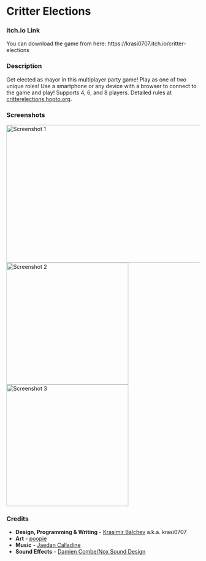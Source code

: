 # Critter Elections
<h3>itch.io Link</h3>
<p>
You can download the game from here: https://krasi0707.itch.io/critter-elections
</p>
<h3>Description</h3>
<p>
Get elected as mayor in this multiplayer party game! Play as one of two unique roles! Use a smartphone or any device with a browser to connect to the game and play! Supports 4, 6, and 8 players. Detailed rules at <a href="http://critterelections.hopto.org" target="_blank">critterelections.hopto.org</a>.
</p>
<h3>Screenshots</h3>
<div>
<img src="https://img.itch.zone/aW1hZ2UvMjAzOTEzMy8xMTk5Mzc2My5wbmc=/original/TugYJ5.png" alt="Screenshot 1" width="640" height="360">
</div>
<div>
<img src="https://img.itch.zone/aW1hZ2UvMjAzOTEzMy8xMTk5Mzc3Ny5wbmc=/original/Ors2uu.png" alt="Screenshot 2" width="318">
<img src="https://img.itch.zone/aW1hZ2UvMjAzOTEzMy8xMTk5Mzc4Mi5wbmc=/original/3OHKrR.png" alt="Screenshot 3" width="318">
</div>
<h3>Credits</h3>
<ul>
<li><strong>Design, Programming & Writing</strong> - <a href="https://krasi0707.itch.io/">Krasimir Balchev</a> a.k.a. krasi0707</li>
<li><strong>Art</strong> - <a href="https://www.youtube.com/channel/UC6AEAig50WUnBEk5hVkhHbg">poopie</a></li>
<li><strong>Music</strong> - <a href="https://www.instagram.com/doup_loa_plus/">Jaedan Calladine</a></li>
<li><strong>Sound Effects</strong> - <a href="https://www.instagram.com/noxsounddesign/" target="_blank">Damien Combe/Nox Sound Design</a></li>
</ul>
